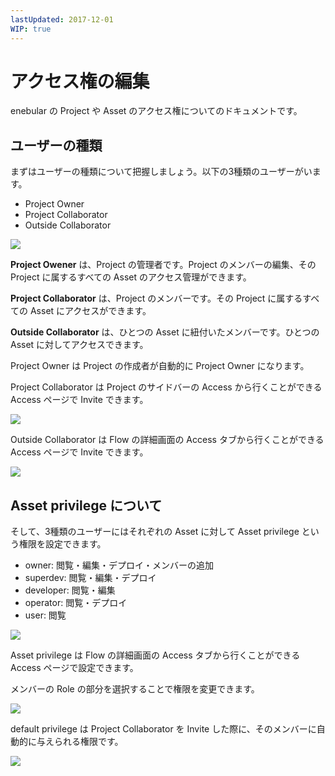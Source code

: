 ```yaml
---
lastUpdated: 2017-12-01
WIP: true
---
```


# アクセス権の編集

enebular の Project や Asset のアクセス権についてのドキュメントです。

## ユーザーの種類

まずはユーザーの種類について把握しましょう。以下の3種類のユーザーがいます。

- Project Owner
- Project Collaborator
- Outside Collaborator

![](/_asset/images/enebular-developers-aboutaccess.png)

**Project Owener** は、Project の管理者です。Project のメンバーの編集、その Project に属するすべての Asset のアクセス管理ができます。

**Project Collaborator** は、Project のメンバーです。その Project に属するすべての Asset にアクセスができます。

**Outside Collaborator** は、ひとつの Asset に紐付いたメンバーです。ひとつの Asset に対してアクセスできます。

Project Owner は Project の作成者が自動的に Project Owner になります。

Project Collaborator は Project のサイドバーの Access から行くことができる Access ページで Invite できます。

![](https://i.gyazo.com/de4082a2bf03d51d473dbb1e9bf5f78b.png)

Outside Collaborator は Flow の詳細画面の Access タブから行くことができる Access ページで Invite できます。

![](https://i.gyazo.com/cc774e8f901c3629f2c79098172dba61.png)


## Asset privilege について

そして、3種類のユーザーにはそれぞれの Asset に対して Asset privilege という権限を設定できます。

- owner: 閲覧・編集・デプロイ・メンバーの追加
- superdev: 閲覧・編集・デプロイ
- developer: 閲覧・編集
- operator: 閲覧・デプロイ
- user: 閲覧

![](/_asset/images/enebular-developers-assetprivilege.png)

Asset privilege は Flow の詳細画面の Access タブから行くことができる Access ページで設定できます。

メンバーの Role の部分を選択することで権限を変更できます。

![](https://i.gyazo.com/b6ba9650ebedf08291983c7e472146e0.png)

default privilege は Project Collaborator を Invite した際に、そのメンバーに自動的に与えられる権限です。

![](https://i.gyazo.com/5d2970b4226d5633c2e81f7abc5f721f.png)